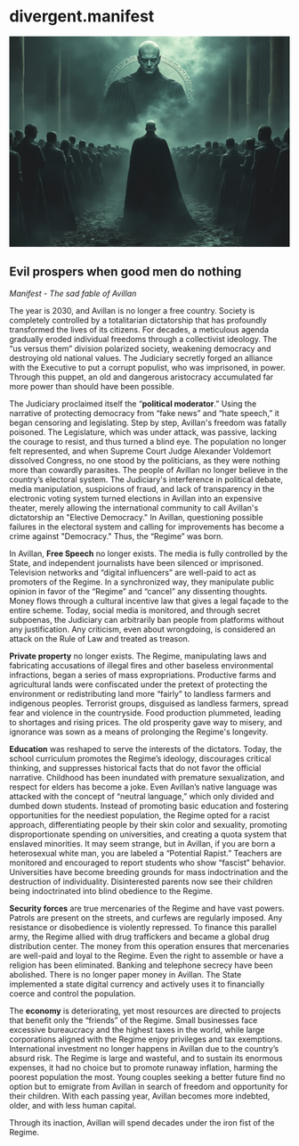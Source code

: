 # divergent.manifest
![Avillan Jude](../img/avillan_jude.png)

## Evil prospers when good men do nothing
_Manifest - The sad fable of Avillan_

The year is 2030, and Avillan is no longer a free country. Society is completely controlled by a totalitarian dictatorship that has profoundly transformed the lives of its citizens. For decades, a meticulous agenda gradually eroded individual freedoms through a collectivist ideology. The “us versus them” division polarized society, weakening democracy and destroying old national values. The Judiciary secretly forged an alliance with the Executive to put a corrupt populist, who was imprisoned, in power. Through this puppet, an old and dangerous aristocracy accumulated far more power than should have been possible.

The Judiciary proclaimed itself the “__political moderator__.” Using the narrative of protecting democracy from “fake news” and “hate speech,” it began censoring and legislating. Step by step, Avillan's freedom was fatally poisoned. The Legislature, which was under attack, was passive, lacking the courage to resist, and thus turned a blind eye. The population no longer felt represented, and when Supreme Court Judge Alexander Voldemort dissolved Congress, no one stood by the politicians, as they were nothing more than cowardly parasites. The people of Avillan no longer believe in the country’s electoral system. The Judiciary's interference in political debate, media manipulation, suspicions of fraud, and lack of transparency in the electronic voting system turned elections in Avillan into an expensive theater, merely allowing the international community to call Avillan's dictatorship an "Elective Democracy." In Avillan, questioning possible failures in the electoral system and calling for improvements has become a crime against "Democracy." Thus, the “Regime” was born.

In Avillan, __Free Speech__ no longer exists. The media is fully controlled by the State, and independent journalists have been silenced or imprisoned. Television networks and “digital influencers” are well-paid to act as promoters of the Regime. In a synchronized way, they manipulate public opinion in favor of the “Regime” and “cancel” any dissenting thoughts. Money flows through a cultural incentive law that gives a legal façade to the entire scheme. Today, social media is monitored, and through secret subpoenas, the Judiciary can arbitrarily ban people from platforms without any justification. Any criticism, even about wrongdoing, is considered an attack on the Rule of Law and treated as treason.

__Private property__ no longer exists. The Regime, manipulating laws and fabricating accusations of illegal fires and other baseless environmental infractions, began a series of mass expropriations. Productive farms and agricultural lands were confiscated under the pretext of protecting the environment or redistributing land more “fairly” to landless farmers and indigenous peoples. Terrorist groups, disguised as landless farmers, spread fear and violence in the countryside. Food production plummeted, leading to shortages and rising prices. The old prosperity gave way to misery, and ignorance was sown as a means of prolonging the Regime's longevity.

__Education__ was reshaped to serve the interests of the dictators. Today, the school curriculum promotes the Regime’s ideology, discourages critical thinking, and suppresses historical facts that do not favor the official narrative. Childhood has been inundated with premature sexualization, and respect for elders has become a joke. Even Avillan’s native language was attacked with the concept of “neutral language,” which only divided and dumbed down students. Instead of promoting basic education and fostering opportunities for the neediest population, the Regime opted for a racist approach, differentiating people by their skin color and sexuality, promoting disproportionate spending on universities, and creating a quota system that enslaved minorities. It may seem strange, but in Avillan, if you are born a heterosexual white man, you are labeled a “Potential Rapist.” Teachers are monitored and encouraged to report students who show “fascist” behavior. Universities have become breeding grounds for mass indoctrination and the destruction of individuality. Disinterested parents now see their children being indoctrinated into blind obedience to the Regime.

__Security forces__ are true mercenaries of the Regime and have vast powers. Patrols are present on the streets, and curfews are regularly imposed. Any resistance or disobedience is violently repressed. To finance this parallel army, the Regime allied with drug traffickers and became a global drug distribution center. The money from this operation ensures that mercenaries are well-paid and loyal to the Regime. Even the right to assemble or have a religion has been eliminated. Banking and telephone secrecy have been abolished. There is no longer paper money in Avillan. The State implemented a state digital currency and actively uses it to financially coerce and control the population.

The __economy__ is deteriorating, yet most resources are directed to projects that benefit only the “friends” of the Regime. Small businesses face excessive bureaucracy and the highest taxes in the world, while large corporations aligned with the Regime enjoy privileges and tax exemptions. International investment no longer happens in Avillan due to the country’s absurd risk. The Regime is large and wasteful, and to sustain its enormous expenses, it had no choice but to promote runaway inflation, harming the poorest population the most. Young couples seeking a better future find no option but to emigrate from Avillan in search of freedom and opportunity for their children. With each passing year, Avillan becomes more indebted, older, and with less human capital.

Through its inaction, Avillan will spend decades under the iron fist of the Regime.